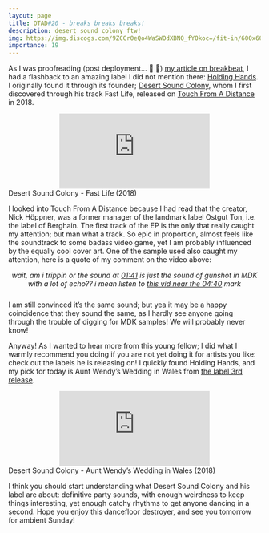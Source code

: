 ```yaml
---
layout: page
title: OTAD#20 - breaks breaks breaks!
description: desert sound colony ftw!
img: https://img.discogs.com/9ZCCr0eQo4WaSWOdXBN0_fYOkoc=/fit-in/600x600/filters:strip_icc():format(jpeg):mode_rgb():quality(90)/discogs-images/R-12462734-1536501667-6841.jpeg.jpg
importance: 19
---
```


As I was proofreading (post deployment… :slightly_smiling_face: :gun:) [my article on breakbeat](https://naifrec.github.io/music/6_otad/), I had a flashback to an amazing label I did not mention there: [Holding Hands](https://holdinghandsrecords.bandcamp.com/). I originally found it through its founder; [Desert Sound Colony](https://www.fluxmusic.net/an-interview-with-desert-sound-colony/), whom I first discovered through his track Fast Life, released on [Touch From A Distance](https://touchfromadistance.bandcamp.com/) in 2018.

<div class="row">
    <div class="col-sm mt-3 mt-md-0 video" align="center">
        <iframe src="https://www.youtube.com/embed/hWQr7Q3OgEU" frameborder="0" allow="accelerometer; autoplay; encrypted-media; gyroscope; picture-in-picture" allowfullscreen></iframe>
    </div>
</div>

<div class="caption">
    Desert Sound Colony - Fast Life (2018)
</div>

I looked into Touch From A Distance because I had read that the creator, Nick Höppner, was a former manager of the landmark label Ostgut Ton, i.e. the label of Berghain. The first track of the EP is the only that really caught my attention; but man what a track. So epic in proportion, almost feels like the soundtrack to some badass video game, yet I am probably influenced by the equally cool cover art. One of the sample used also caught my attention, here is a quote of my comment on the video above:

<div style="text-align: center; font-style: italic; margin-bottom: 25px">
    wait, am i trippin or the sound at <a href="https://www.youtube.com/watch?v=hWQr7Q3OgEU&t=101s">01:41</a> is just the sound of gunshot in MDK with a lot of echo?? i mean listen to <a href="https://www.youtube.com/watch?v=hWQr7Q3OgEU&t=280s">this vid near the 04:40</a> mark
</div>

I am still convinced it’s the same sound; but yea it may be a happy coincidence that they sound the same, as I hardly see anyone going through the trouble of digging for MDK samples! We will probably never know!

Anyway! As I wanted to hear more from this young fellow; I did what I warmly recommend you doing if you are not yet doing it for artists you like: check out the labels he is releasing on! I quickly found Holding Hands, and my pick for today is Aunt Wendy’s Wedding in Wales from [the label 3rd release](https://desertsoundcolony.bandcamp.com/album/003-aunt-wendys-wedding-in-wales-i-c-jangles).

<div class="row">
    <div class="col-sm mt-3 mt-md-0 video" align="center">
        <iframe src="https://www.youtube.com/embed/2YhV_RORdbo" frameborder="0" allow="accelerometer; autoplay; encrypted-media; gyroscope; picture-in-picture" allowfullscreen></iframe>
    </div>
</div>

<div class="caption">
    Desert Sound Colony - Aunt Wendy’s Wedding in Wales (2018)
</div>

I think you should start understanding what Desert Sound Colony and his label are about: definitive party sounds, with enough weirdness to keep things interesting, yet enough catchy rhythms to get anyone dancing in a second. Hope you enjoy this dancefloor destroyer, and see you tomorrow for ambient Sunday!
